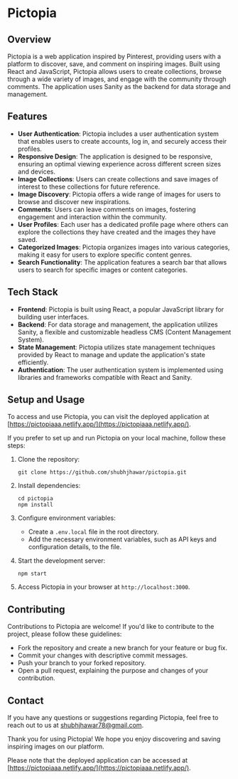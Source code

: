 # Pictopia

## Overview
Pictopia is a web application inspired by Pinterest, providing users with a platform to discover, save, and comment on inspiring images. Built using React and JavaScript, Pictopia allows users to create collections, browse through a wide variety of images, and engage with the community through comments. The application uses Sanity as the backend for data storage and management.

## Features
- **User Authentication**: Pictopia includes a user authentication system that enables users to create accounts, log in, and securely access their profiles.
- **Responsive Design**: The application is designed to be responsive, ensuring an optimal viewing experience across different screen sizes and devices.
- **Image Collections**: Users can create collections and save images of interest to these collections for future reference.
- **Image Discovery**: Pictopia offers a wide range of images for users to browse and discover new inspirations.
- **Comments**: Users can leave comments on images, fostering engagement and interaction within the community.
- **User Profiles**: Each user has a dedicated profile page where others can explore the collections they have created and the images they have saved.
- **Categorized Images**: Pictopia organizes images into various categories, making it easy for users to explore specific content genres.
- **Search Functionality**: The application features a search bar that allows users to search for specific images or content categories.

## Tech Stack
- **Frontend**: Pictopia is built using React, a popular JavaScript library for building user interfaces.
- **Backend**: For data storage and management, the application utilizes Sanity, a flexible and customizable headless CMS (Content Management System).
- **State Management**: Pictopia utilizes state management techniques provided by React to manage and update the application's state efficiently.
- **Authentication**: The user authentication system is implemented using libraries and frameworks compatible with React and Sanity.

## Setup and Usage
To access and use Pictopia, you can visit the deployed application at [https://pictopiaaa.netlify.app/](https://pictopiaaa.netlify.app/).

If you prefer to set up and run Pictopia on your local machine, follow these steps:

1. Clone the repository:
   ```
   git clone https://github.com/shubhjhawar/pictopia.git
   ```

2. Install dependencies:
   ```
   cd pictopia
   npm install
   ```

3. Configure environment variables:
   - Create a `.env.local` file in the root directory.
   - Add the necessary environment variables, such as API keys and configuration details, to the file.

4. Start the development server:
   ```
   npm start
   ```

5. Access Pictopia in your browser at `http://localhost:3000`.

## Contributing
Contributions to Pictopia are welcome! If you'd like to contribute to the project, please follow these guidelines:
- Fork the repository and create a new branch for your feature or bug fix.
- Commit your changes with descriptive commit messages.
- Push your branch to your forked repository.
- Open a pull request, explaining the purpose and changes of your contribution.



## Contact
If you have any questions or suggestions regarding Pictopia, feel free to reach out to us at shubhjhawar78@gmail.com.

Thank you for using Pictopia! We hope you enjoy discovering and saving inspiring images on our platform.

Please note that the deployed application can be accessed at [https://pictopiaaa.netlify.app/](https://pictopiaaa.netlify.app/).
